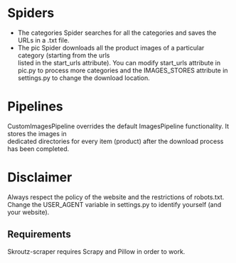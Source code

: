 
# Spiders
* The categories Spider searches for all the categories and saves the URLs in a .txt file.
* The pic Spider downloads all the product images of a particular category (starting from the urls  
listed in the start_urls attribute). You can modify start_urls attribute in pic.py to process 
more categories and the IMAGES_STORES attribute in settings.py to change the download location.

# Pipelines
CustomImagesPipeline overrides the default ImagesPipeline functionality. It stores the images in  
dedicated directories for every item (product) after the download process has been completed.

# Disclaimer
Always respect the policy of the website and the restrictions of robots.txt.  
Change the USER_AGENT variable in settings.py to identify yourself (and your website). 

## Requirements
Skroutz-scraper requires Scrapy and Pillow in order to work.